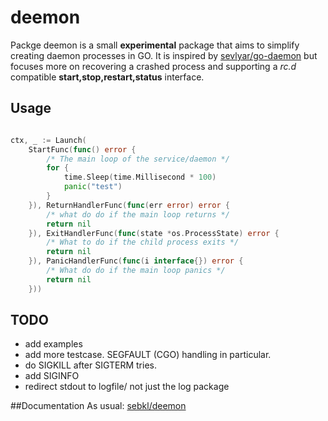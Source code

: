 # deemon
Packge deemon is a small **experimental** package that aims to simplify creating daemon processes in GO. It is inspired by [sevlyar/go-daemon](https://github.com/sevylar/go-daemon) but focuses more on recovering a crashed process and supporting a *rc.d* compatible **start,stop,restart,status** interface.

## Usage

```go

ctx, _ := Launch(
	StartFunc(func() error { 
		/* The main loop of the service/daemon */
		for {
			time.Sleep(time.Millisecond * 100)
			panic("test")
		}
	}), ReturnHandlerFunc(func(err error) error {
		/* what do do if the main loop returns */
		return nil
	}), ExitHandlerFunc(func(state *os.ProcessState) error {
		/* What to do if the child process exits */
		return nil
	}), PanicHandlerFunc(func(i interface{}) error {
		/* What do do if the main loop panics */
		return nil
	}))

```

## TODO
- add examples
- add more testcase. SEGFAULT (CGO) handling in particular.
- do SIGKILL after SIGTERM tries.
- add SIGINFO 
- redirect stdout to logfile/ not just the log package


##Documentation
As usual: [sebkl/deemon](https://godoc.org/github.com/sebkl/deemon)
